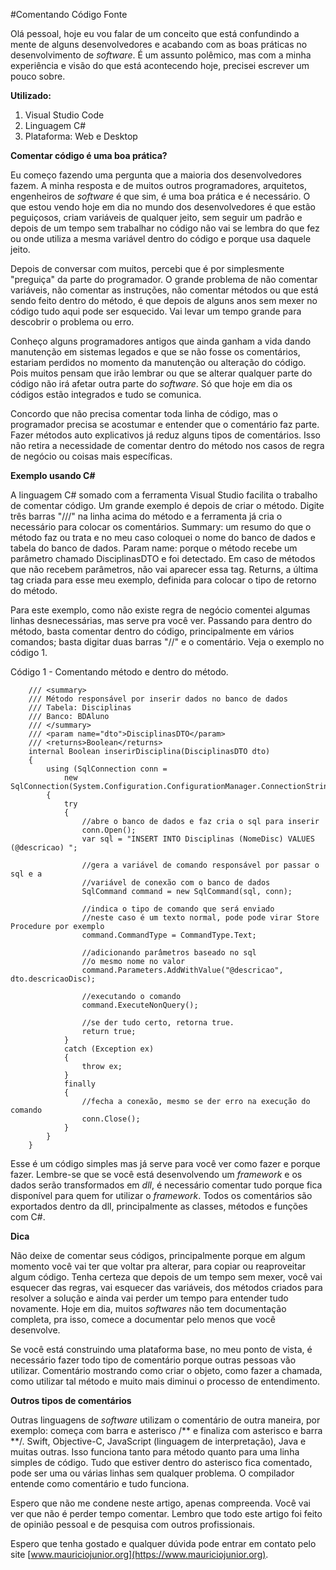 #Comentando Código Fonte

Olá pessoal, hoje eu vou falar de um conceito que está confundindo a mente de alguns desenvolvedores e acabando com as boas práticas no desenvolvimento de *software*. É um assunto polêmico, mas com a minha experiência e visão do que está acontecendo hoje, precisei escrever um pouco sobre.

**Utilizado:**

1. Visual Studio Code
2. Linguagem C#
3. Plataforma: Web e Desktop

**Comentar código é uma boa prática?**

Eu começo fazendo uma pergunta que a maioria dos desenvolvedores fazem. A minha resposta e de muitos outros programadores, arquitetos, engenheiros de *software* é que sim, é uma boa prática e é necessário. O que estou vendo hoje em dia no mundo dos desenvolvedores é que estão peguiçosos, criam variáveis de qualquer jeito, sem seguir um padrão e depois de um tempo sem trabalhar no código não vai se lembra do que fez ou onde utiliza a mesma variável dentro do código e porque usa daquele jeito.

Depois de conversar com muitos, percebi que é por simplesmente "preguiça" da parte do programador. O grande problema de não comentar variáveis, não comentar as instruções, não comentar métodos ou que está sendo feito dentro do método, é que depois de alguns anos sem mexer no código tudo aqui pode ser esquecido. Vai levar um tempo grande para descobrir o problema ou erro.

Conheço alguns programadores antigos que ainda ganham a vida dando manutenção em sistemas legados e que se não fosse os comentários, estariam perdidos no momento da manutenção ou alteração do código. Pois muitos pensam que irão lembrar ou que se alterar qualquer parte do código não irá afetar outra parte do *software*. Só que hoje em dia os códigos estão integrados e tudo se comunica.

Concordo que não precisa comentar toda linha de código, mas o programador precisa se acostumar e entender que o comentário faz parte. Fazer métodos auto explicativos já reduz alguns tipos de comentários. Isso não retira a necessidade de comentar dentro do método nos casos de regra de negócio ou coisas mais específicas.

**Exemplo usando C#**

A linguagem C# somado com a ferramenta Visual Studio facilita o trabalho de comentar código. Um grande exemplo é depois de criar o método. Digite três barras "///" na linha acima do método e a ferramenta já cria o necessário para colocar os comentários. Summary: um resumo do que o método faz ou trata e no meu caso coloquei o nome do banco de dados e tabela do banco de dados. Param name: porque o método recebe um parâmetro chamado DisciplinasDTO e foi detectado. Em caso de métodos que não recebem parâmetros, não vai aparecer essa tag. Returns, a última tag criada para esse meu exemplo, definida para colocar o tipo de retorno do método.

Para este exemplo, como não existe regra de negócio comentei algumas linhas desnecessárias, mas serve pra você ver. Passando para dentro do método, basta comentar dentro do código, principalmente em vários comandos; basta digitar duas barras "//" e o comentário. Veja o exemplo no código 1.

Código 1 - Comentando método e dentro do método.

		/// <summary>
        /// Método responsável por inserir dados no banco de dados
        /// Tabela: Disciplinas
        /// Banco: BDAluno
        /// </summary>
        /// <param name="dto">DisciplinasDTO</param>
        /// <returns>Boolean</returns>
        internal Boolean inserirDisciplina(DisciplinasDTO dto)
        {
            using (SqlConnection conn = 
                new SqlConnection(System.Configuration.ConfigurationManager.ConnectionStrings["SQLConexaoLocal"].ToString()))
            {
                try
                {
                    //abre o banco de dados e faz cria o sql para inserir
                    conn.Open();
                    var sql = "INSERT INTO Disciplinas (NomeDisc) VALUES (@descricao) ";

                    //gera a variável de comando responsável por passar o sql e a 
                    //variável de conexão com o banco de dados
                    SqlCommand command = new SqlCommand(sql, conn);

                    //indica o tipo de comando que será enviado
                    //neste caso é um texto normal, pode pode virar Store Procedure por exemplo
                    command.CommandType = CommandType.Text;

                    //adicionando parâmetros baseado no sql
                    //o mesmo nome no valor
                    command.Parameters.AddWithValue("@descricao", dto.descricaoDisc);

                    //executando o comando
                    command.ExecuteNonQuery();

                    //se der tudo certo, retorna true.
                    return true;
                }
                catch (Exception ex)
                {
                    throw ex;
                }
                finally
                {
                    //fecha a conexão, mesmo se der erro na execução do comando
                    conn.Close();
                }
            }
        }


Esse é um código simples mas já serve para você ver como fazer e porque fazer. Lembre-se que se você está desenvolvendo um *framework* e os dados serão transformados em *dll*, é necessário comentar tudo porque fica disponível para quem for utilizar o *framework*. Todos os comentários são exportados dentro da dll, principalmente as classes, métodos e funções com C#.

**Dica**

Não deixe de comentar seus códigos, principalmente porque em algum momento você vai ter que voltar pra alterar, para copiar ou reaproveitar algum código. Tenha certeza que depois de um tempo sem mexer, você vai esquecer das regras, vai esquecer das variáveis, dos métodos criados para resolver a solução e ainda vai perder um tempo para entender tudo novamente. Hoje em dia, muitos *softwares* não tem documentação completa, pra isso, comece a documentar pelo menos que você desenvolve.

Se você está construindo uma plataforma base, no meu ponto de vista, é necessário fazer todo tipo de comentário porque outras pessoas vão utilizar. Comentário mostrando como criar o objeto, como fazer a chamada, como utilizar tal método e muito mais diminui o processo de entendimento.


**Outros tipos de comentários**

Outras linguagens de *software* utilizam o comentário de outra maneira, por exemplo: começa com barra e asterisco /** e finaliza com asterisco e barra **/. Swift, Objective-C, JavaScript (linguagem de interpretação), Java e muitas outras. Isso funciona tanto para método quanto para uma linha simples de código. Tudo que estiver dentro do asterisco fica comentado, pode ser uma ou várias linhas sem qualquer problema. O compilador entende como comentário e tudo funciona.


Espero que não me condene neste artigo, apenas compreenda. Você vai ver que não é perder tempo comentar. Lembro que todo este artigo foi feito de opinião pessoal e de pesquisa com outros profissionais.

Espero que tenha gostado e qualquer dúvida pode entrar em contato pelo site [www.mauriciojunior.org](https://www.mauriciojunior.org).